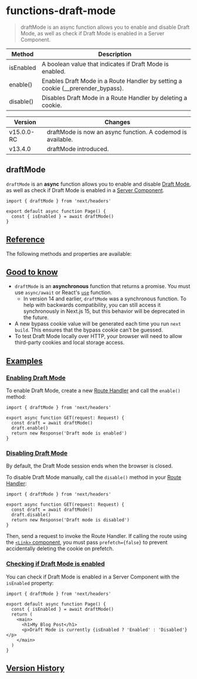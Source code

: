 # functions-draft-mode

> draftMode is an async function allows you to enable and disable Draft Mode, as well as check if Draft Mode is enabled in a Server Component.

| Method    | Description                                                                     |
| --------- | ------------------------------------------------------------------------------- |
| isEnabled | A boolean value that indicates if Draft Mode is enabled.                        |
| enable()  | Enables Draft Mode in a Route Handler by setting a cookie (__prerender_bypass). |
| disable() | Disables Draft Mode in a Route Handler by deleting a cookie.                    |

| Version    | Changes                                                     |
| ---------- | ----------------------------------------------------------- |
| v15.0.0-RC | draftMode is now an async function. A codemod is available. |
| v13.4.0    | draftMode introduced.                                       |

## draftMode

`draftMode` is an **async** function allows you to enable and disable [Draft Mode](/docs/app/guides/draft-mode), as well as check if Draft Mode is enabled in a [Server Component](/docs/app/getting-started/server-and-client-components).

    import { draftMode } from 'next/headers'
     
    export default async function Page() {
      const { isEnabled } = await draftMode()
    }

## [Reference](#reference)

The following methods and properties are available:

## [Good to know](#good-to-know)

*   `draftMode` is an **asynchronous** function that returns a promise. You must use `async/await` or React's [`use`](https://react.dev/reference/react/use) function.
    *   In version 14 and earlier, `draftMode` was a synchronous function. To help with backwards compatibility, you can still access it synchronously in Next.js 15, but this behavior will be deprecated in the future.
*   A new bypass cookie value will be generated each time you run `next build`. This ensures that the bypass cookie can’t be guessed.
*   To test Draft Mode locally over HTTP, your browser will need to allow third-party cookies and local storage access.

## [Examples](#examples)

### [Enabling Draft Mode](#enabling-draft-mode)

To enable Draft Mode, create a new [Route Handler](/docs/app/building-your-application/routing/route-handlers) and call the `enable()` method:

    import { draftMode } from 'next/headers'
     
    export async function GET(request: Request) {
      const draft = await draftMode()
      draft.enable()
      return new Response('Draft mode is enabled')
    }

### [Disabling Draft Mode](#disabling-draft-mode)

By default, the Draft Mode session ends when the browser is closed.

To disable Draft Mode manually, call the `disable()` method in your [Route Handler](/docs/app/building-your-application/routing/route-handlers):

    import { draftMode } from 'next/headers'
     
    export async function GET(request: Request) {
      const draft = await draftMode()
      draft.disable()
      return new Response('Draft mode is disabled')
    }

Then, send a request to invoke the Route Handler. If calling the route using the [`<Link>` component](/docs/app/api-reference/components/link), you must pass `prefetch={false}` to prevent accidentally deleting the cookie on prefetch.

### [Checking if Draft Mode is enabled](#checking-if-draft-mode-is-enabled)

You can check if Draft Mode is enabled in a Server Component with the `isEnabled` property:

    import { draftMode } from 'next/headers'
     
    export default async function Page() {
      const { isEnabled } = await draftMode()
      return (
        <main>
          <h1>My Blog Post</h1>
          <p>Draft Mode is currently {isEnabled ? 'Enabled' : 'Disabled'}</p>
        </main>
      )
    }

## [Version History](#version-history)
